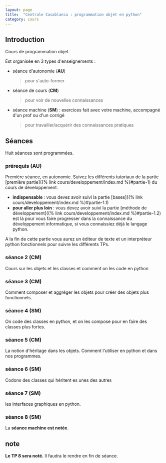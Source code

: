 ```yaml
---
layout: page
title:  "Centrale Casablanca : programmation objet en python"
category: cours
---
```


## Introduction

Cours de programmation objet.

Est organisée en 3 types d'enseignements :

* séance d'autonomie (**AU**)
  > pour s'auto-former
* séance de cours (**CM**)
  > pour voir de nouvelles connaissances
* séance machine (**SM**) : exercices fait avec votre machine, accompagné d'un prof ou d'un corrigé
  > pour travailler/acquérir des connaissances pratiques

## Séances

Huit séances sont programmées.

### prérequis (**AU**)

Première séance, en autonomie. Suivez les différents tutoriaux de la partie [première partie]({% link cours/developpement/index.md %}#partie-1) du cours de développement.

* **indispensable** : vous devez avoir suivi la partie [bases]({% link cours/developpement/index.md %}#partie-1.1)
* **pour aller plus loin** : vous devez avoir suivi la partie [méthode de développement]({% link cours/developpement/index.md %}#partie-1.2) est là pour vous faire progresser dans la connaissance du développement informatique, si vous connaissiez déjà le langage python.

A la fin de cette partie vous aurez un éditeur de texte et un interpréteur python fonctionnels pour suivre les différents TPs.

### séance 2 (**CM**)

Cours sur les objets et les classes et comment on les code en python

### séance 3 (**CM**)

Comment composer et aggréger les objets pour créer des objets plus fonctionnels.

### séance 4 (**SM**)

On code des classes en python, et on les compose pour en faire des classes plus fortes.

### séance 5 (**CM**)

La notion d'héritage dans les objets. Comment l'utiliser en python et dans nos programmes.

### séance 6 (**SM**)

Codons des classes qui héritent es unes des autres

### séance 7 (**SM**)

les interfaces graphiques en python.

### séance 8 (**SM**)

La **séance machine est notée**.

## note

**Le TP 8 sera noté.** Il faudra le rendre en fin de séance.

